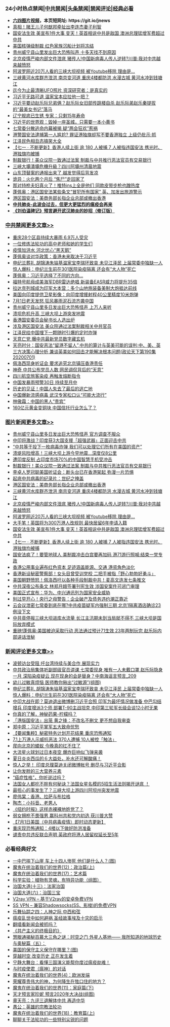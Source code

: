 <div id="tt">
<h3>24小时热点禁闻|<a href="#%E4%B8%AD%E5%85%B1%E7%A6%81%E9%97%BB%E6%9B%B4%E5%A4%9A%E6%96%87%E7%AB%A0">中共禁闻</a>|<a href="#%E5%9B%BE%E7%89%87%E6%96%B0%E9%97%BB%E6%9B%B4%E5%A4%9A%E6%96%87%E7%AB%A0">头条禁闻</a>|<a href="#%E6%96%B0%E9%97%BB%E8%AF%84%E8%AE%BA%E6%9B%B4%E5%A4%9A%E6%96%87%E7%AB%A0">禁闻评论|<a href="#%E5%BF%85%E7%9C%8B%E7%BB%8F%E5%85%B8%E5%A5%BD%E6%96%87">经典必看</a></h3>
<ul>
<li><b><a href="http://d1.bdrive.tk/64.mp4" target="_blank">六四图片视频</a>，本页短网址: https://git.io/jnews</b></li>
<li><a href="https://github.com/fqnews/bnews/blob/master/cnnews/hknews/20200701/1354056.md">真相！赌王儿子何猷邦牵扯出李连杰妻子利智</a></li>
<li><a href="https://github.com/fqnews/bnews/blob/master/topimagenews/20200701/1354098.md">国安法生效 美宣布1件大事 变天！英首相说中共是敌国 澳洲总理猛增军费超过中共</a></li>
<li><a href="https://github.com/fqnews/bnews/blob/master/cnnews/20200701/1354058.md">美国核弹级制裁 红色家族沉船计划将冻结</a></li>
<li><a href="https://github.com/fqnews/bnews/blob/master/cbnews/20200702/1354249.md">贵州威宁县山里发出巨大恐怖叫声 十多天找不到原因</a></li>
<li><a href="https://github.com/fqnews/bnews/blob/master/topimagenews/20200701/1354168.md">北京疫情严峻内部文件泄底 猪传人!中国新病毒人传人逆转?川普:我对中共越来越愤怒</a></li>
<li><a href="https://github.com/fqnews/bnews/blob/master/topimagenews/20200701/1354151.md">阿波罗网近20万人看的三峡大坝视频 被Youtube移除 理由是...</a></li>
<li><a href="https://github.com/fqnews/bnews/blob/master/topimagenews/20200702/1354196.md">三峡黄河水库群齐泄洪 南京变河道 重庆4楼都防洪 水漫古城 黄河水冲到钱塘江</a></li>
<li><a href="https://github.com/fqnews/bnews/blob/master/cnnews/20200702/1354238.md">迄今为止最清晰UFO照片 资深研究者：是真实的</a></li>
<li><a href="https://github.com/fqnews/bnews/blob/master/cbnews/20200702/1354347.md">习近平无路可退 温家宝本应拉他一把？</a></li>
<li><a href="https://github.com/fqnews/bnews/blob/master/comments/20200702/1354304.md">习近平要动赵乐际兄弟俩？赵乐际女旧部传跳楼自杀 赵乐际弟赵乐秦提拔的“最美女书记”落马</a></li>
<li><a href="https://github.com/fqnews/bnews/blob/master/cbnews/20200701/1354005.md">辽宁舰底已生锈 专家：只剩15年寿命</a></li>
<li><a href="https://github.com/fqnews/bnews/blob/master/comments/20200702/1354266.md">习近平的世界观：毁掉一座圣城，只需要一本小黄书</a></li>
<li><a href="https://github.com/fqnews/bnews/blob/master/cbnews/20200702/1354334.md">七常委分散逃命内幕被揭 疑“两会狂欢”惹祸</a></li>
<li><a href="https://github.com/fqnews/bnews/blob/master/cnnews/hknews/20200701/1354182.md">港警国安法逮捕第一人尴尬? 罪证港独旗却写不要香港独立 上级仍批示:抓</a></li>
<li><a href="https://github.com/fqnews/bnews/blob/master/cnnews/20200702/1354285.md">江泽民色相丑态搞笑大全 </a></li>
<li><a href="https://github.com/fqnews/bnews/blob/master/topimagenews/20200701/1354002.md">【七一 ‧ 不断更新】香港人续上街 逾 180 人被捕 7 人被指违国安法 携光时、港独旗均被捕</a></li>
<li><a href="https://github.com/fqnews/bnews/blob/master/topimagenews/20200702/1354395.md">制裁银行！美众议院一致通过法案 制裁与中共推行恶法官员有交易银行</a></li>
<li><a href="https://github.com/fqnews/bnews/blob/master/cbnews/20200702/1354346.md">三峽大壩潰壩危機升級？四川阿壩州清晨地震</a></li>
<li><a href="https://github.com/fqnews/bnews/blob/master/cnnews/20200701/1354014.md">山东顶替案的通报出来了 越发觉得后背发凉</a></li>
<li><a href="https://github.com/fqnews/bnews/blob/master/cbnews/20200701/1354003.md">诡异：火化两个月后 “焦尸”走回家了</a></li>
<li><a href="https://github.com/fqnews/bnews/blob/master/cnnews/20200701/1353987.md">那对持枪夫妇真火了！推特ins上全是他们 同款皮带步枪也蹭热度</a></li>
<li><a href="https://github.com/fqnews/bnews/blob/master/cnnews/hknews/20200702/1354268.md">蓬佩奥：港区国安法某些条文“冒犯所有国家” 英、加发出旅游警示</a></li>
<li><a href="https://github.com/fqnews/bnews/blob/master/topimagenews/20200702/1354227.md">港区国安法：美商务部长指企业总部或撤出香港</a></li>
<li><b><a href="https://github.com/fqnews/bnews/blob/master/comments/20200211/1275071.md" target="_blank">中共肺炎-此波会过去，但更大更猛烈的瘟疫会再来</a></b></li>
<li><b><a href="https://github.com/fqnews/bnews/blob/master/comments/20200207/1272816.md" target="_blank">《刘伯温碑记》预言避开武汉肺炎的妙招（修订版）</a></b></li>
</ul>
</div>

<div class="catlist">
<h3><a href="https://github.com/fqnews/bnews/blob/master/cbnews/" target="_blank">中共禁闻</a><span><a href="https://github.com/fqnews/bnews/blob/master/cbnews/" target="_blank" rel="nofollow">更多文章>></a></span></h3>
<ul>
<li><a href="https://github.com/fqnews/bnews/blob/master/cbnews/20200702/1354563.md" target="_blank">重庆28个区县持续大暴雨 6.9万人受灾</a></li>
<li><a href="https://github.com/fqnews/bnews/blob/master/cbnews/20200702/1354550.md" target="_blank">一位修炼法轮功的高中老师和她的学生们</a></li>
<li><a href="https://github.com/fqnews/bnews/blob/master/cbnews/20200702/1354560.md" target="_blank">疫情加洪水 河北忧心“黑天鹅”</a></li>
<li><a href="https://github.com/fqnews/bnews/blob/master/cbnews/20200702/1354555.md" target="_blank">蓬佩奥谈对华政策：香港未来取决于习近平</a></li>
<li><a href="https://github.com/fqnews/bnews/blob/master/comments/20200702/1354547.md" target="_blank">申纪兰葬礼 胡锦涛朱镕基温家宝李瑞环致哀 未见江泽民 上届常委中独缺一人 惊人爆料：申纪兰生前在301医院染疫隔离 还会有“大人物”死亡</a></li>
<li><a href="https://github.com/fqnews/bnews/blob/master/cbnews/20200702/1354544.md" target="_blank">蓬佩奥：习近平选择了不同的方向&#8230;</a></li>
<li><a href="https://github.com/fqnews/bnews/blob/master/cbnews/20200702/1354542.md" target="_blank">福特号航母成美海军DBR雷达绝唱 新装备EASR威力将提升35倍</a></li>
<li><a href="https://github.com/fqnews/bnews/blob/master/cbnews/20200702/1354519.md" target="_blank">拉达克列城成为印军大本营：多个山地旅装备美制大炮抵达前线</a></li>
<li><a href="https://github.com/fqnews/bnews/blob/master/cbnews/20200702/1354518.md" target="_blank">美国向印度提供卫星影像：向印度增援射程40公里精度10米炮弹</a></li>
<li><a href="https://github.com/fqnews/bnews/blob/master/cbnews/20200702/1354506.md" target="_blank">7月1日老天发怒 狂风暴雨泥石流齐袭中国</a></li>
<li><a href="https://github.com/fqnews/bnews/blob/master/cbnews/20200702/1354482.md" target="_blank">贵州威宁县山里多日发出巨大恐怖怪声 上万人来听</a></li>
<li><a href="https://github.com/fqnews/bnews/blob/master/cbnews/20200702/1354481.md" target="_blank">溃坝危机升高 三峡大坝上游突发地震</a></li>
<li><a href="https://github.com/fqnews/bnews/blob/master/cbnews/20200702/1354479.md" target="_blank">香港国安委员会秘书长人选出炉</a></li>
<li><a href="https://github.com/fqnews/bnews/blob/master/cbnews/20200702/1354476.md" target="_blank">涉及港区国安法 美众院通过法案制裁相关中共官员</a></li>
<li><a href="https://github.com/fqnews/bnews/blob/master/cbnews/20200702/1354463.md" target="_blank">江泽民给中国埋下一颗随时引爆的定时炸弹</a></li>
<li><a href="https://github.com/fqnews/bnews/blob/master/cbnews/20200702/1354441.md" target="_blank">天意亡党 曝中共最新党员数字藏玄机</a></li>
<li><a href="https://github.com/fqnews/bnews/blob/master/cbnews/20200702/1354434.md" target="_blank">天亮时分：国安恶法“留港不留人”,中共的算计与英美可能的误判;中、美、英三方决策心理分析,兼谈英美如何回击才能解决根本问题(政论天下第190集 20200701)</a></li>
<li><a href="https://github.com/fqnews/bnews/blob/master/cbnews/20200702/1354401.md" target="_blank">佩洛西现身听证会 要求追究北京镇压香港责任</a></li>
<li><a href="https://github.com/fqnews/bnews/blob/master/cbnews/20200702/1354400.md" target="_blank">神奇 中共公布党员人数 网民调侃背后的“天意”</a></li>
<li><a href="https://github.com/fqnews/bnews/blob/master/cbnews/20200702/1354399.md" target="_blank">四川航空旅客染疫 再触发熔断指令</a></li>
<li><a href="https://github.com/fqnews/bnews/blob/master/cbnews/20200702/1354398.md" target="_blank">中国发暴雨预警30日 持续至月中</a></li>
<li><a href="https://github.com/fqnews/bnews/blob/master/cbnews/20200702/1354397.md" target="_blank">历史的见证！中国人失去了最后的逃亡地</a></li>
<li><a href="https://github.com/fqnews/bnews/blob/master/cbnews/20200702/1354396.md" target="_blank">中国爆新流感病毒 武汉专家松口认“可能大流行”</a></li>
<li><a href="https://github.com/fqnews/bnews/blob/master/cbnews/20200702/1354389.md" target="_blank">林傲霜：中国的黑人“贵宾”</a></li>
<li><a href="https://github.com/fqnews/bnews/blob/master/cbnews/20200702/1354367.md" target="_blank">160亿元黄金变铜块 中国信托行业怎么了？</a></li>

</ul>
</div>
<div class="catlist">
<h3><a href="https://github.com/fqnews/bnews/blob/master/topimagenews/" target="_blank">图片新闻</a><span><a href="https://github.com/fqnews/bnews/blob/master/topimagenews/" target="_blank" rel="nofollow">更多文章>></a></span></h3>
<ul>
<li><a href="https://github.com/fqnews/bnews/blob/master/topimagenews/20200702/1354505.md" target="_blank">贵州威宁县山里多日发出巨大恐怖怪声 官方调查不服众</a></li>
<li><a href="https://github.com/fqnews/bnews/blob/master/topimagenews/20200702/1354462.md" target="_blank">中印将激战？印度获3大国支援「超强武器」正面迎击中共</a></li>
<li><a href="https://github.com/fqnews/bnews/blob/master/topimagenews/20200702/1354440.md" target="_blank">“中共等于投下一枚病毒炸弹 我们可以处理它们所有在美国的资产”</a></li>
<li><a href="https://github.com/fqnews/bnews/blob/master/topimagenews/20200702/1354439.md" target="_blank">溃堤风险增高！三峡大坝上游今早地震…深度仅8公里</a></li>
<li><a href="https://github.com/fqnews/bnews/blob/master/topimagenews/20200702/1354438.md" target="_blank">遭印度反制 占印度市场70%的中国智慧手机受冲击</a></li>
<li><a href="https://github.com/fqnews/bnews/blob/master/topimagenews/20200702/1354395.md" target="_blank">制裁银行！美众议院一致通过法案 制裁与中共推行恶法官员有交易银行</a></li>
<li><a href="https://github.com/fqnews/bnews/blob/master/topimagenews/20200702/1354365.md" target="_blank">李卓人罗冠聪美国听证会：断头台已在香港架起 弥漫一片恐惧</a></li>
<li><a href="https://github.com/fqnews/bnews/blob/master/comments/20200702/1354076.md" target="_blank">起底中共病毒的纪录片：世纪之掩盖</a></li>
<li><a href="https://github.com/fqnews/bnews/blob/master/topimagenews/20200702/1354227.md" target="_blank">港区国安法：美商务部长指企业总部或撤出香港</a></li>
<li><a href="https://github.com/fqnews/bnews/blob/master/topimagenews/20200702/1354196.md" target="_blank">三峡黄河水库群齐泄洪 南京变河道 重庆4楼都防洪 水漫古城 黄河水冲到钱塘江</a></li>
<li><a href="https://github.com/fqnews/bnews/blob/master/topimagenews/20200701/1354168.md" target="_blank">北京疫情严峻内部文件泄底 猪传人!中国新病毒人传人逆转?川普:我对中共越来越愤怒</a></li>
<li><a href="https://github.com/fqnews/bnews/blob/master/topimagenews/20200701/1354151.md" target="_blank">阿波罗网近20万人看的三峡大坝视频 被Youtube移除 理由是&#8230;</a></li>
<li><a href="https://github.com/fqnews/bnews/blob/master/topimagenews/20200701/1354139.md" target="_blank">大手笔！英国将为300万港人改规则 最快居留6年申请入籍</a></li>
<li><a href="https://github.com/fqnews/bnews/blob/master/topimagenews/20200701/1354098.md" target="_blank">国安法生效 美宣布1件大事 变天！英首相说中共是敌国 澳洲总理猛增军费超过中共</a></li>
<li><a href="https://github.com/fqnews/bnews/blob/master/topimagenews/20200701/1354002.md" target="_blank">【七一 ‧ 不断更新】香港人续上街 逾 180 人被捕 7 人被指违国安法 携光时、港独旗均被捕</a></li>
<li><a href="https://github.com/fqnews/bnews/blob/master/topimagenews/20200701/1353937.md" target="_blank">国安法疯了！要管地球人 美制裁冲击白宫要再加码 港71游行照喊:结束一党专政</a></li>
<li><a href="https://github.com/fqnews/bnews/blob/master/topimagenews/20200701/1353859.md" target="_blank">香港公用事业遍布红色资本 足迹涵盖能源、交通 港资角色淡化</a></li>
<li><a href="https://github.com/fqnews/bnews/blob/master/topimagenews/20200701/1353847.md" target="_blank">香港新设秘密警察部！女头目曾受训党校 二把手被指「野心勃勃好勇斗」</a></li>
<li><a href="https://github.com/fqnews/bnews/blob/master/topimagenews/20200701/1353768.md" target="_blank">美国朝野愤怒！佩洛西吁以各种手段制裁中共！麦高文连发七条推文</a></li>
<li><a href="https://github.com/fqnews/bnews/blob/master/topimagenews/20200701/1353744.md" target="_blank">中共深夜公布条文 林郑月娥签署刊宪生效 涉国安案件可闭门审理</a></li>
<li><a href="https://github.com/fqnews/bnews/blob/master/topimagenews/20200701/1353682.md" target="_blank">美国正式宣布：华为、中兴通讯列为国家安全威胁</a></li>
<li><a href="https://github.com/fqnews/bnews/blob/master/topimagenews/20200701/1353638.md" target="_blank">别过早开心！央行之母警告：企业破产及债务违约潮正靠近</a></li>
<li><a href="https://github.com/fqnews/bnews/blob/master/topimagenews/20200630/1353509.md" target="_blank">云会议泄密七常委到底在哪?中共疫苗疑军内强制三期 北京1隔离酒店确诊23例没下文</a></li>
<li><a href="https://github.com/fqnews/bnews/blob/master/topimagenews/20200630/1353508.md" target="_blank">中共竟停报三峡大坝进库水流量 长江主汛期未到当局就不得不 三峡大坝是国际放弃模式</a></li>
<li><a href="https://github.com/fqnews/bnews/blob/master/topimagenews/20200630/1353411.md" target="_blank">重磅!蓬佩奥:美国被迫采取行动 恶法通过预计71生效 23年两制玩完 赵乐际内部讲话泄秘</a></li>

</ul>
</div>
<div class="catlist">
<h3><a href="https://github.com/fqnews/bnews/blob/master/comments/" target="_blank">新闻评论</a><span><a href="https://github.com/fqnews/bnews/blob/master/comments/" target="_blank" rel="nofollow">更多文章>></a></span></h3>
<ul>
<li><a href="https://github.com/fqnews/bnews/blob/master/comments/20200702/1354561.md" target="_blank">波顿访台受阻 吁台湾持续与美合作 展现实力</a></li>
<li><a href="https://github.com/fqnews/bnews/blob/master/comments/20200702/1354554.md" target="_blank">中共政治局集体听副部级官员讲课 七常委现身 唯有一人未戴口罩 赵乐际隐身一月 深陷染疫疑云 现在现身的会是替身？中南海谣言预言_209</a></li>
<li><a href="https://github.com/fqnews/bnews/blob/master/comments/20200702/1354553.md" target="_blank">幼儿过敏真烦恼 医师教你揪出“过敏源”(组图)</a></li>
<li><a href="https://github.com/fqnews/bnews/blob/master/comments/20200702/1354547.md" target="_blank">申纪兰葬礼 胡锦涛朱镕基温家宝李瑞环致哀 未见江泽民 上届常委中独缺一人 惊人爆料：申纪兰生前在301医院染疫隔离 还会有“大人物”死亡</a></li>
<li><a href="https://github.com/fqnews/bnews/blob/master/comments/20200702/1354541.md" target="_blank">中印大战在即？莫迪退出微博删习近平合照 印军为最坏情况做准备 中巴勾结增兵 印度增派3个师 部署T-90主战坦克 中印第三轮军长级会谈12小时无果</a></li>
<li><a href="https://github.com/fqnews/bnews/blob/master/comments/20200702/1354540.md" target="_blank">你真的了解，神秘药果-柠檬吗？</a></li>
<li><a href="https://github.com/fqnews/bnews/blob/master/comments/20200702/1354507.md" target="_blank">「港版国安法」出笼 黄之锋：不改名不删文 更不想自我审查</a></li>
<li><a href="https://github.com/fqnews/bnews/blob/master/comments/20200702/1354485.md" target="_blank">郑中原：习近平掌军五大致命忧愁</a></li>
<li><a href="https://github.com/fqnews/bnews/blob/master/comments/20200702/1354480.md" target="_blank">【要闻集粹】秘密特务计划开花结果 重庆恐怖通知</a></li>
<li><a href="https://github.com/fqnews/bnews/blob/master/comments/20200702/1354478.md" target="_blank">7.1上万港人示威抗恶法 370人遭捕 10人被控「触法」</a></li>
<li><a href="https://github.com/fqnews/bnews/blob/master/comments/20200702/1354477.md" target="_blank">爬向北京的蝼蚁 今晚真的扛不住了</a></li>
<li><a href="https://github.com/fqnews/bnews/blob/master/comments/20200702/1354468.md" target="_blank">大流星火球划过日本夜空 爆炸巨响似飞弹来袭</a></li>
<li><a href="https://github.com/fqnews/bnews/blob/master/comments/20200702/1354467.md" target="_blank">夏日炎炎西瓜的６大益处，补水还可解酸痛！</a></li>
<li><a href="https://github.com/fqnews/bnews/blob/master/comments/20200702/1354461.md" target="_blank">惊人之举！ 印度总理莫迪关闭微博帐号 删尽与习近平合影</a></li>
<li><a href="https://github.com/fqnews/bnews/blob/master/comments/20200702/1354460.md" target="_blank">让你发胖的三大营养元素</a></li>
<li><a href="https://github.com/fqnews/bnews/blob/master/comments/20200702/1354459.md" target="_blank">“癌症性格”，你听说过吗？</a></li>
<li><a href="https://github.com/fqnews/bnews/blob/master/comments/20200702/1354458.md" target="_blank">法国女人都吃不胖有何秘诀？法国女星名模的5招生活法则揭开谜底 ！</a></li>
<li><a href="https://github.com/fqnews/bnews/blob/master/comments/20200702/1354452.md" target="_blank">最担心的事发生了？三峡大坝上游四川阿坝州突发地震</a></li>
<li><a href="https://github.com/fqnews/bnews/blob/master/comments/20200702/1354448.md" target="_blank">廖伟棠：香港、拉萨与布拉格</a></li>
<li><a href="https://github.com/fqnews/bnews/blob/master/comments/20200702/1354447.md" target="_blank">陶杰：小抖音、老男人</a></li>
<li><a href="https://github.com/fqnews/bnews/blob/master/comments/20200702/1354446.md" target="_blank">《纽约时报》这样赤裸裸地姓党了？</a></li>
<li><a href="https://github.com/fqnews/bnews/blob/master/comments/20200702/1354433.md" target="_blank">弱女拥枪不畏强男 赢科州共和党内初选 获川普大赞</a></li>
<li><a href="https://github.com/fqnews/bnews/blob/master/comments/20200702/1354432.md" target="_blank">【7月1日美国（中共病毒疫情）即时动态更新】</a></li>
<li><a href="https://github.com/fqnews/bnews/blob/master/comments/20200702/1354431.md" target="_blank">重庆现恐怖通知：4楼以下做好防洪准备</a></li>
<li><a href="https://github.com/fqnews/bnews/blob/master/comments/20200702/1354430.md" target="_blank">谴责中共违反联合声明   英政府将港人居留权延长至5年</a></li>

</ul>
</div>

<div class="catlist">
<h3>必看经典好文</h3>
<ul>
<li><a href="https://github.com/fqnews/bnews/blob/master/cbnews/20200611/1343057.md" target="_blank">一中巴摔下山崖 车上十四人惨死 他们是什么人？(图)</a></li>
<li><a href="https://github.com/fqnews/bnews/blob/master/topimagenews/20180601/951286.md" target="_blank">魔鬼在统治着我们的世界(12)：政治篇(上)</a></li>
<li><a href="https://github.com/fqnews/bnews/blob/master/topimagenews/20180620/960677.md" target="_blank">魔鬼在统治着我们的世界(17)：艺术篇</a></li>
<li><a href="https://github.com/fqnews/bnews/blob/master/comments/20200605/783205.md" target="_blank">科学实验：植物有灵魂，有特异功能（组图）</a></li>
<li><a href="https://github.com/fqnews/bnews/blob/master/cbnews/20180319/916654.md" target="_blank">治国大道(十三)：法家治国</a></li>
<li><a href="https://github.com/fqnews/bnews/blob/master/cbnews/20180312/913459.md" target="_blank">治国大道(六)：治国三宝</a></li>
<li><a href="https://github.com/fqnews/bnews/blob/master/comments/20200112/1257608.md" target="_blank">V2ray VPN &#8211; 基于V2ray的安卓免费VPN</a></li>
<li><a href="https://github.com/fqnews/bnews/blob/master/comments/20191231/1250654.md" target="_blank">SS VPN &#8211; 兼容Shadowsocks(SS、影梭)的免费VPN</a></li>
<li><a href="https://github.com/fqnews/bnews/blob/master/tculture/20190101/791144.md" target="_blank">乐舞仙踪之四：人神之际 中西和弦</a></li>
<li><a href="https://github.com/fqnews/bnews/blob/master/comments/20200618/1346823.md" target="_blank">瘟疫乱世中如何避祸 圣经故事埃及十灾的启示</a></li>
<li><a href="https://github.com/fqnews/bnews/blob/master/fanqiang/20200616/1345793.md" target="_blank">翻墙看新闻会被抓吗？</a></li>
<li><a href="https://github.com/fqnews/bnews/blob/master/bookwiki/20171120/858084.md" target="_blank">《共产主义的终极目的》</a></li>
<li><a href="https://github.com/fqnews/bnews/blob/master/cbnews/20170907/819423.md" target="_blank">慧眼通揭秘百慕大三角之谜：时空之门 外星人基地—— 我所知道的地球历史与奥秘篇（五）：</a></li>
<li><a href="https://github.com/fqnews/bnews/blob/master/lifebaike/20200520/1331379.md" target="_blank">美国的保守主义保守在哪里？(图)</a></li>
<li><a href="https://github.com/fqnews/bnews/blob/master/comments/20200626/1259925.md" target="_blank">穿越时空 改变历史 正在发生着</a></li>
<li><a href="https://github.com/fqnews/bnews/blob/master/comments/20200527/1273654.md" target="_blank">宁静大舞台：看懂三国演义能帮你度过瘟疫劫难！</a></li>
<li><a href="https://github.com/fqnews/bnews/blob/master/comments/20200327/1301424.md" target="_blank">与时疫使君（瘟神）的对话</a></li>
<li><a href="https://github.com/fqnews/bnews/blob/master/topimagenews/20180522/946266.md" target="_blank">魔鬼在统治着我们的世界(4)：欧洲发端</a></li>
<li><a href="https://github.com/fqnews/bnews/blob/master/comments/20200618/1346830.md" target="_blank">荣耀尊贵伟大的神，为何降生在牲口住的地方？</a></li>
<li><a href="https://github.com/fqnews/bnews/blob/master/topimagenews/20180530/950691.md" target="_blank">魔鬼在统治着我们的世界(11)：家庭篇(下)</a></li>
<li><a href="https://github.com/fqnews/bnews/blob/master/topimagenews/20200513/1327828.md" target="_blank">天才预言家珍妮 预言2020年大决战(组图)</a></li>
<li><a href="https://github.com/fqnews/bnews/blob/master/comments/20131119/1029445.md" target="_blank">章天亮：九评三退解体中共 再造中华</a></li>
<li><a href="https://github.com/fqnews/bnews/blob/master/comments/20200313/1292991.md" target="_blank">愚公：英雄的宗教法轮功</a></li>
<li><a href="https://github.com/fqnews/bnews/blob/master/topimagenews/20180701/965109.md" target="_blank">魔鬼在统治着我们的世界(18)：教育篇(上)</a></li>
<li><a href="https://github.com/fqnews/bnews/blob/master/comments/20190417/1114875.md" target="_blank">聊聊关于法轮功的一些特别尖锐的问题</a></li>

</ul>
</div>